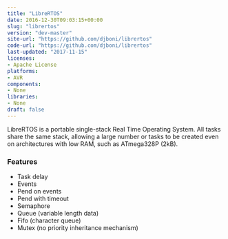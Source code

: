 ```yaml
---
title: "LibreRTOS"
date: 2016-12-30T09:03:15+00:00
slug: "librertos"
version: "dev-master"
site-url: "https://github.com/djboni/librertos"
code-url: "https://github.com/djboni/librertos"
last-updated: "2017-11-15"
licenses: 
- Apache License
platforms:
- AVR
components:
- None
libraries:
- None
draft: false
---
```

LibreRTOS is a portable single-stack Real Time Operating System. All tasks share the same stack, allowing a large number or tasks to be created even on architectures with low RAM, such as ATmega328P (2kB).

<!--more-->

### Features
- Task delay
- Events
- Pend on events
- Pend with timeout
- Semaphore
- Queue (variable length data)
- Fifo (character queue)
- Mutex (no priority inheritance mechanism)


